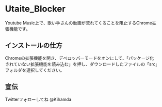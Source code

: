 # Utaite_Blocker
Youtube Music上で、歌い手さんの動画が流れてくることを阻止するChrome拡張機能です。

## インストールの仕方
Chromeの拡張機能を開き、デベロッパーモードをオンにして、「パッケージ化されていない拡張機能を読み込む」を押し、ダウンロードしたファイルの「src」フォルダを選択してください。

## 宣伝
Twitterフォローしてね
@Kihamda
